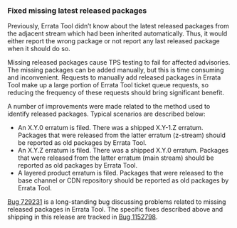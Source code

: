 ### Fixed missing latest released packages

Previously, Errata Tool didn’t know about the latest released packages from
the adjacent stream which had been inherited automatically. Thus, it would
either report the wrong package or not report any last released package
when it should do so.

Missing released packages cause TPS testing to fail for affected advisories.
The missing packages can be added manually, but this is time consuming and
inconvenient. Requests to manually add released packages in Errata Tool make
up a large portion of Errata Tool ticket queue requests, so reducing the
frequency of these requests should bring significant benefit.

A number of improvements were made related to the method used to identify
released packages. Typical scenarios are described below:

* An X.Y.0 erratum is filed. There was a shipped X.Y-1.Z erratum. Packages that
  were released from the latter erratum (z-stream) should be reported as old
  packages by Errata Tool.
* An X.Y.Z erratum is filed. There was a shipped X.Y.0 erratum. Packages that were
  released from the latter erratum (main stream) should be reported as old packages
  by Errata Tool.
* A layered product erratum is filed. Packages that were released to the base
  channel or CDN repository should be reported as old packages by Errata Tool.

[Bug 729231](https://bugzilla.redhat.com/show_bug.cgi?id=729231) is a
long-standing bug discussing problems related to missing released packages in
Errata Tool. The specific fixes described above and shipping in this
release are tracked in [Bug
1152798](https://bugzilla.redhat.com/show_bug.cgi?id=1152798).
